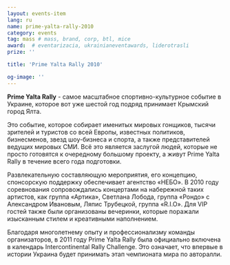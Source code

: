 ```yaml
---
layout: events-item
lang: ru
name: prime-yalta-rally-2010
category: events
tag: mass # mass, brand, corp, btl, mice
award:  # eventarizacia, ukrainianeventawards, liderotrasli
prize: ''

title: 'Prime Yalta Rally 2010'

og-image: ''
---
```


<b>Prime Yalta Rally</b> - самое масштабное спортивно-культурное событие в Украине, которое вот уже шестой год подряд принимает Крымский город Ялта.

Это cобытие, которое собирает именитых мировых гонщиков, тысячи зрителей и туристов со всей Европы, известных политиков, бизнесменов, звезд шоу-бизнеса и спорта, а также представителей ведущих мировых СМИ. Всё это является заслугой людей, которые не просто готовятся к очередному большому проекту, а живут Prime Yalta Rally в течение всего года подготовки.

Развлекательную составляющую мероприятия, его концепцию, спонсорскую поддержку обеспечивает агентство «НЕБО». В 2010 году соревнования сопровождались концертами на набережной таких артистов, как группа «Артика», Светлана Лобода, группа «Рондо» с Александром Ивановым, Ляпис Трубецкой, группа «R.I.O». Для VIP гостей также были организованы вечеринки, которые поражали изысканным стилем и креативными наполнением.

Благодаря многолетнему опыту и профессионализму команды организаторов, в 2011 году Prime Yalta Rally была официально включена в календарь Intercontinental Rally Challenge. Это означает, что впервые в истории Украина будет принимать этап чемпионата мира по авторалли.
